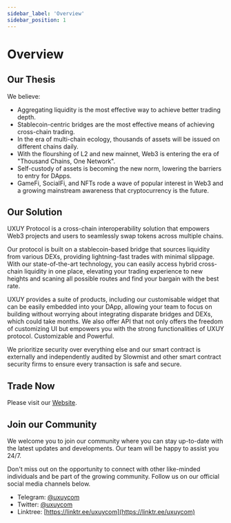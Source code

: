 ```yaml
---
sidebar_label: 'Overview'
sidebar_position: 1
---
```


# Overview

## Our Thesis

We believe:
- Aggregating liquidity is the most effective way to achieve better trading depth.
- Stablecoin-centric bridges are the most effective means of achieving cross-chain trading.
- In the era of multi-chain ecology, thousands of assets will be issued on different chains daily.
- With the flourshing of L2 and new mainnet, Web3 is entering the era of "Thousand Chains, One Network".
- Self-custody of assets is becoming the new norm, lowering the barriers to entry for DApps.
- GameFi, SocialFi, and NFTs rode a wave of popular interest in Web3 and a growing mainstream awareness that cryptocurrency is the future.

## Our Solution

UXUY Protocol is a cross-chain interoperability solution that empowers Web3 projects and users to seamlessly swap tokens across multiple chains.

Our protocol is built on a stablecoin-based bridge that sources liquidity from various DEXs, providing lightning-fast trades with minimal slippage. With our state-of-the-art technology, you can easily access hybrid cross-chain liquidity in one place, elevating your trading experience to new heights and scaning all possible routes and find your bargain with the best rate.

UXUY provides a suite of products, including our customisable widget that can be easily embedded into your DApp, allowing your team to focus on building without worrying about integrating disparate bridges and DEXs, which could take months. We also offer API that not only offers the freedom of customizing UI but empowers you with the strong functionalities of UXUY protocol. Customizable and Powerful.

We prioritize security over everything else and our smart contract is externally and independently audited by Slowmist and other smart contract security firms to ensure every transaction is safe and secure.


## Trade Now 

Please visit our [Website](https://uxuy.com/).

## Join our Community

We welcome you to join our community where you can stay up-to-date with the latest updates and developments. Our team will be happy to assist you 24/7. 

Don't miss out on the opportunity to connect with other like-minded individuals and be part of the growing community. Follow us on our official social media channels below.

- Telegram: [@uxuycom](https://t.me/uxuycom)
- Twitter: [@uxuycom](https://x.com/uxuycom)
- Linktree: [https://linktr.ee/uxuycom](https://linktr.ee/uxuycom)